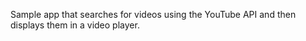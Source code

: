 Sample app that searches for videos using the YouTube API and then displays them in a video player.
